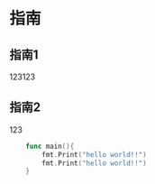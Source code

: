 # 指南

## 指南1
123123
## 指南2
123

```go
    func main(){
        fmt.Print("hello world!!")
        fmt.Print("hello world!!")
    }
```